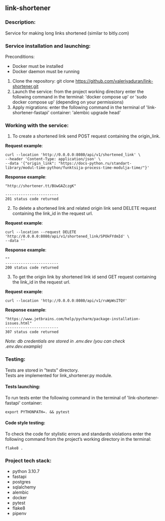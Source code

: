 ## link-shortener
### Description:
Service for making long links shortened (similar to bitly.com)

### Service installation and launching:
Preconditions:
- Docker must be installed
- Docker daemon must be running
1) Clone the repository: git clone https://github.com/valeriyaduran/link-shortener.git
2) Launch the service: from the project working directory enter the following command in the terminal: 'docker compose up' or 'sudo docker compose up' (depending on your permissions)
3) Apply migrations: enter the following command in the terminal of 'link-shortener-fastapi' container: 'alembic upgrade head'

### Working with the service:

1) To create a shortened link send POST request containing the origin_link.

**Request example**:
```
curl --location 'http://0.0.0.0:8080/api/v1/shortened_link' \
--header 'Content-Type: application/json' \
--data '{"origin_link": "https://docs-python.ru/standart-library/modul-time-python/funktsija-process-time-modulja-time/"}'
```
**Response example**:
```
"http://shortener.tt/BUwGAZczgK"

------------------------
201 status code returned
```

2) To delete a shortened link and related origin link send DELETE request containing the link_id in the request url.

**Request example**:
```
curl --location --request DELETE 'http://0.0.0.0:8080/api/v1/shortened_link/SPOkFYdmId' \
--data ''
```
**Response example**:
```
""
------------------------
200 status code returned
```

3) To get the origin link by shortened link id send GET request containing the link_id in the request url.

**Request example**:
```
curl --location 'http://0.0.0.0:8080/api/v1/ruWpWsITQY'
```
**Response example**:
```
"https://www.jetbrains.com/help/pycharm/package-installation-issues.html"
------------------------
307 status code returned
```
*Note: db credentials are stored in .env.dev (you can check .env.dev.example)*

### Testing:
Tests are stored in "tests" directory.    
Tests are implemented for link_shortener.py module.

#### Tests launching:
To run tests enter the following command in the terminal of 'link-shortener-fastapi' container:
```
export PYTHONPATH=. && pytest
```

#### Code style testing:
To check the code for stylistic errors and standards violations enter the following command from the project’s working directory in the terminal:
```
flake8 .
```

### Project tech stack:
- python 3.10.7
- fastapi
- postgres
- sqlalchemy
- alembic
- docker
- pytest
- flake8
- pipenv
  











